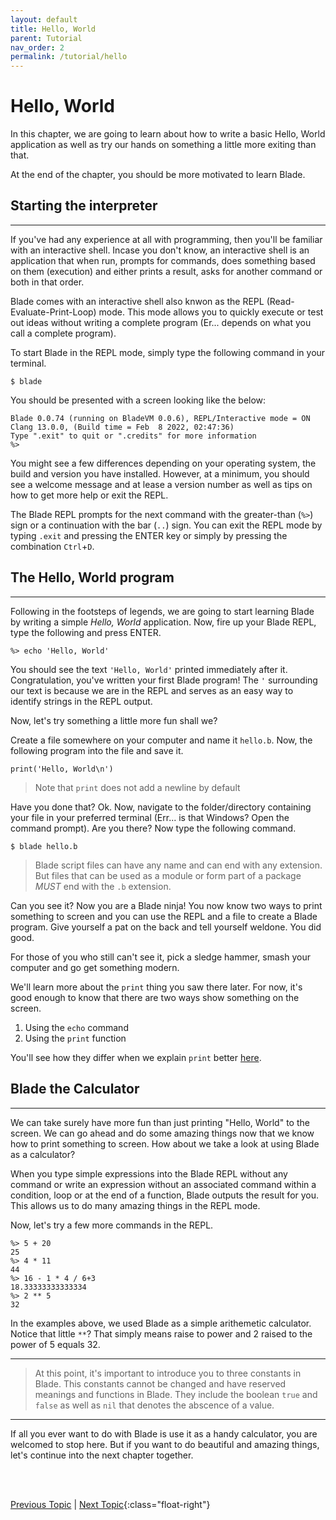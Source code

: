 ```yaml
---
layout: default
title: Hello, World
parent: Tutorial
nav_order: 2
permalink: /tutorial/hello
---
```


# Hello, World

In this chapter, we are going to learn about how to write a basic Hello, World application as well
as try our hands on something a little more exiting than that.

At the end of the chapter, you should be more motivated to learn Blade.


## Starting the interpreter
---

If you've had any experience at all with programming, then you'll be familiar with an interactive
shell. Incase you don't know, an interactive shell is an application that when run, prompts for
commands, does something based on them (execution) and either prints a
result, asks for another command or both in that order. 

Blade comes with an interactive shell also knwon as the REPL (Read-Evaluate-Print-Loop) mode. This
mode allows you to quickly execute or test out ideas without writing a complete program (Er... depends
on what you call a complete program).

To start Blade in the REPL mode, simply type the following command in your terminal.

```terminal
$ blade
```

You should be presented with a screen looking like the below:

```terminal
Blade 0.0.74 (running on BladeVM 0.0.6), REPL/Interactive mode = ON
Clang 13.0.0, (Build time = Feb  8 2022, 02:47:36)
Type ".exit" to quit or ".credits" for more information
%> 
```

You might see a few differences depending on your operating system, the build and version you have 
installed. However, at a minimum, you should see a welcome message and at lease a version number
as well as tips on how to get more help or exit the REPL.

The Blade REPL prompts for the next command with the greater-than (`%>`) sign or a continuation with
the bar (`..`) sign. You can exit the REPL mode by typing `.exit` and pressing the ENTER key or simply
by pressing the combination `Ctrl`+`D`.


## The Hello, World program
---

Following in the footsteps of legends, we are going to start learning Blade by writing a simple _Hello, World_
application. Now, fire up your Blade REPL, type the following and press ENTER.

```blade-repl
%> echo 'Hello, World'
```

You should see the text `'Hello, World'` printed immediately after it. Congratulation, you've written your first
Blade program! The `'` surrounding our text is because we are in the REPL and serves as an easy way to identify
strings in the REPL output.

Now, let's try something a little more fun shall we? 

Create a file somewhere on your computer and name it `hello.b`. Now, the following program into the file and 
save it. 

```blade
print('Hello, World\n')
```

> Note that `print` does not add a newline by default

Have you done that? Ok. Now, navigate to the folder/directory containing your file in 
your preferred terminal (Err... is that Windows? Open the command prompt). Are you there? Now type the 
following command.

```terminal
$ blade hello.b
```

> Blade script files can have any name and can end with any extension. But
> files that can be used as a module or form part of a package _MUST_ end with
> the `.b` extension.

Can you see it? Now you are a Blade ninja! You now know two ways to print something to screen and you can use 
the REPL and a file to create a Blade program. Give yourself a pat on the back and tell yourself weldone. You did good.

For those of you who still can't see it, pick a sledge hammer, smash your computer and go get something modern.

We'll learn more about the `print` thing you saw there later. For now, it's good enough to know that there are two ways show something on the screen. 

1. Using the `echo` command
2. Using the `print` function

You'll see how they differ when we explain `print` better [here](./builtin-functions).


## Blade the Calculator
---

We can take surely have more fun than just printing "Hello, World" to the screen. We can go 
ahead and do some amazing things now that we know how to print something to screen. How about 
we take a look at using Blade as a calculator?

When you type simple expressions into the Blade REPL without any command or write an expression 
without an associated command within a condition, loop or at the end of a function, Blade outputs 
the result for you. This allows us to do many amazing things in the REPL mode.

Now, let's try a few more commands in the REPL.

```blade-repl
%> 5 + 20
25
%> 4 * 11
44
%> 16 - 1 * 4 / 6+3
18.33333333333334
%> 2 ** 5
32
```

In the examples above, we used Blade as a simple arithemetic calculator. Notice that little `**`? That simply means
raise to power and 2 raised to the power of 5 equals 32.

---

> At this point, it's important to introduce you to three constants in Blade. This constants cannot be changed and
> have reserved meanings and functions in Blade. They include the boolean `true` and `false` as well as `nil` that 
> denotes the abscence of a value.

---

If all you ever want to do with Blade is use it as a handy calculator, you are welcomed to stop here. 
But if you want to do beautiful and amazing things, let's continue into the next chapter together.



<br><br>

[Previous Topic](./intro) | [Next Topic](./comments){:class="float-right"}

